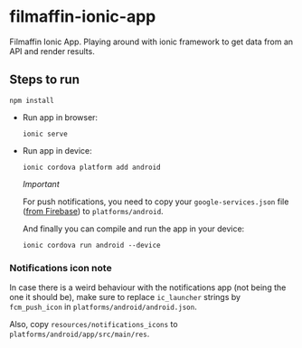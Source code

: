 # filmaffin-ionic-app
Filmaffin Ionic App. Playing around with ionic framework to get data from an API and render results.

## Steps to run

```
npm install
```

* Run app in browser:
    ```
    ionic serve
    ```

* Run app in device:
    ```
    ionic cordova platform add android
    ```

    *Important*

    For push notifications, you need to copy your `google-services.json` file ([from Firebase](https://firebase.google.com/docs/cloud-messaging)) to `platforms/android`.

    And finally you can compile and run the app in your device:
    ```
    ionic cordova run android --device 
    ```

### Notifications icon note

In case there is a weird behaviour with the notifications app (not being the one it should be), make sure to replace `ic_launcher` strings by `fcm_push_icon` in `platforms/android/android.json`.

Also, copy `resources/notifications_icons` to `platforms/android/app/src/main/res`.
